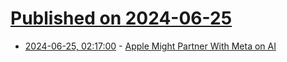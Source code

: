 # [Published on 2024-06-25](index.md)

* [2024-06-25, 02:17:00](https://soylentnews.org/article.pl?sid=24/06/24/0348213&from=rss) - [Apple Might Partner With Meta on AI](https://soylentnews.org/article.pl?sid=24/06/24/0348213&from=rss)
